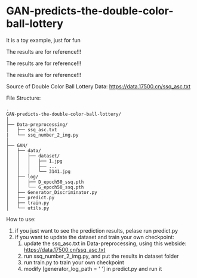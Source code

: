# GAN-predicts-the-double-color-ball-lottery

It is a toy example, just for fun

The results are for reference!!!

The results are for reference!!!

The results are for reference!!!


Source of Double Color Ball Lottery Data: https://data.17500.cn/ssq_asc.txt

File Structure:
```
.
GAN-predicts-the-double-color-ball-lottery/
│
├── Data-preprocessing/
│   ├── ssq_asc.txt
|   └── ssq_number_2_img.py
│
├── GAN/
│   ├── data/
│   │   ├── dataset/
│   │   │   ├── 1.jpg   
│   │   │   ├── ...   
│   │   │   └── 3141.jpg
│   ├── log/
│   │   ├── D_epoch50_ssq.pth
│   │   └── G_epoch50_ssq.pth
│   ├── Generator_Discriminator.py
│   ├── predict.py
│   ├── train.py
│   └── utils.py
```

How to use:
1. if you just want to see the prediction results, pelase run predict.py
2. if you want to update the dataset and train your own checkpoint:
   1)  update the ssq_asc.txt in Data-preprocessing, using this webside: https://data.17500.cn/ssq_asc.txt
   2)  run ssq_number_2_img.py, and put the results in dataset folder
   3)  run train.py to train your own checkpoint
   4)  modify [generator_log_path = ' '] in predict.py and run it
